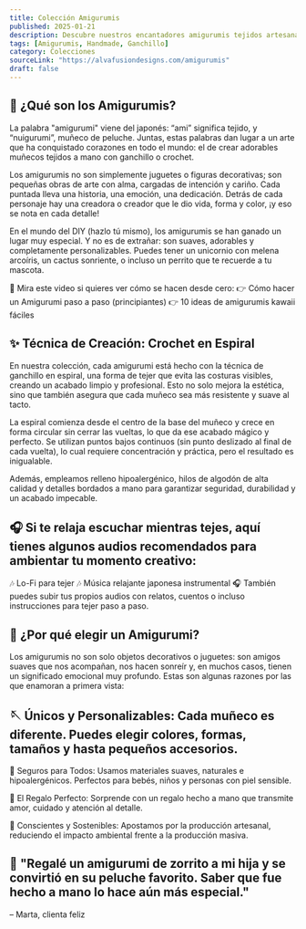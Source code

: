 ```yaml
---
title: Colección Amigurumis
published: 2025-01-21
description: Descubre nuestros encantadores amigurumis tejidos artesanalmente.
tags: [Amigurumis, Handmade, Ganchillo]
category: Colecciones
sourceLink: "https://alvafusiondesigns.com/amigurumis"
draft: false
---
```


## 🧶 ¿Qué son los Amigurumis?

La palabra "amigurumi" viene del japonés: “ami” significa tejido, y “nuigurumi”, muñeco de peluche. Juntas, estas palabras dan lugar a un arte que ha conquistado corazones en todo el mundo: el de crear adorables muñecos tejidos a mano con ganchillo o crochet.

Los amigurumis no son simplemente juguetes o figuras decorativas; son pequeñas obras de arte con alma, cargadas de intención y cariño. Cada puntada lleva una historia, una emoción, una dedicación. Detrás de cada personaje hay una creadora o creador que le dio vida, forma y color, ¡y eso se nota en cada detalle!

En el mundo del DIY (hazlo tú mismo), los amigurumis se han ganado un lugar muy especial. Y no es de extrañar: son suaves, adorables y completamente personalizables. Puedes tener un unicornio con melena arcoíris, un cactus sonriente, o incluso un perrito que te recuerde a tu mascota.

🎥 Mira este video si quieres ver cómo se hacen desde cero:
👉 Cómo hacer un Amigurumi paso a paso (principiantes)
👉 10 ideas de amigurumis kawaii fáciles

## ✨ Técnica de Creación: Crochet en Espiral

En nuestra colección, cada amigurumi está hecho con la técnica de ganchillo en espiral, una forma de tejer que evita las costuras visibles, creando un acabado limpio y profesional. Esto no solo mejora la estética, sino que también asegura que cada muñeco sea más resistente y suave al tacto.

La espiral comienza desde el centro de la base del muñeco y crece en forma circular sin cerrar las vueltas, lo que da ese acabado mágico y perfecto. Se utilizan puntos bajos continuos (sin punto deslizado al final de cada vuelta), lo cual requiere concentración y práctica, pero el resultado es inigualable.

Además, empleamos relleno hipoalergénico, hilos de algodón de alta calidad y detalles bordados a mano para garantizar seguridad, durabilidad y un acabado impecable.

## 🎧 Si te relaja escuchar mientras tejes, aquí tienes algunos audios recomendados para ambientar tu momento creativo:

🎶 Lo-Fi para tejer
🎶 Música relajante japonesa instrumental
🎧 También puedes subir tus propios audios con relatos, cuentos o incluso instrucciones para tejer paso a paso.

## 🧸 ¿Por qué elegir un Amigurumi?

Los amigurumis no son solo objetos decorativos o juguetes: son amigos suaves que nos acompañan, nos hacen sonreír y, en muchos casos, tienen un significado emocional muy profundo. Estas son algunas razones por las que enamoran a primera vista:

## 🪡 Únicos y Personalizables: Cada muñeco es diferente. Puedes elegir colores, formas, tamaños y hasta pequeños accesorios.

👶 Seguros para Todos: Usamos materiales suaves, naturales e hipoalergénicos. Perfectos para bebés, niños y personas con piel sensible.

🎁 El Regalo Perfecto: Sorprende con un regalo hecho a mano que transmite amor, cuidado y atención al detalle.

🌱 Conscientes y Sostenibles: Apostamos por la producción artesanal, reduciendo el impacto ambiental frente a la producción masiva.

## 💬 "Regalé un amigurumi de zorrito a mi hija y se convirtió en su peluche favorito. Saber que fue hecho a mano lo hace aún más especial."

– Marta, clienta feliz
